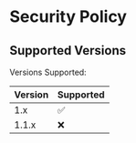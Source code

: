 # Security Policy

## Supported Versions

Versions Supported:

| Version | Supported          |
| ------- | ------------------ |
| 1.x     | :white_check_mark: |
| 1.1.x   | :x:                |
